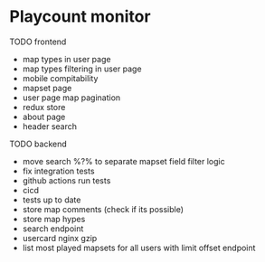# Playcount monitor

TODO frontend

* map types in user page
* map types filtering in user page
* mobile compitability
* mapset page
* user page map pagination
* redux store
* about page
* header search

TODO backend

* move search %?% to separate mapset field filter logic
* fix integration tests
* github actions run tests
* cicd
* tests up to date
* store map comments (check if its possible)
* store map hypes
* search endpoint
* usercard nginx gzip
* list most played mapsets for all users with limit offset endpoint